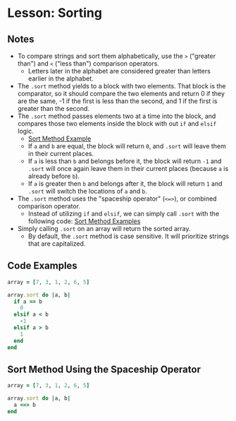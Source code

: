 # Lesson: Sorting

## Notes

- To compare strings and sort them alphabetically, use the `>` ("greater than") and `<` ("less than") comparison operators.
  - Letters later in the alphabet are considered greater than letters earlier in the alphabet.
- The `.sort` method yields to a block with two elements. That block is the comparator, so it should compare the two elements and return 0 if they are the same, -1 if the first is less than the second, and 1 if the first is greater than the second.
- The `.sort` method passes elements two at a time into the block, and compares those two elements inside the block with out `if` and `elsif` logic.
  - [Sort Method Example](:note:37e70445-a60d-48f3-8c18-a95ff8de5c3a)
  - If `a` and `b` are equal, the block will return `0`, and `.sort` will leave them in their current places.
  - If `a` is less than `b` and belongs before it, the block will return `-1` and `.sort` will once again leave them in their current places (because `a` is already before `b`).
  - If `a` is greater then `b` and belongs after it, the block will return `1` and `.sort` will switch the locations of `a` and `b`.
- The `.sort` method uses the "spaceship operator" (`<=>`), or combined comparison operator.
  - Instead of utilizing `if` and `elsif`, we can simply call `.sort` with the following code: [Sort Method Examples](:note:37e70445-a60d-48f3-8c18-a95ff8de5c3a)
- Simply calling `.sort` on an array will return the sorted array.
  - By default, the `.sort` method is case sensitive. It will prioritize strings that are capitalized.

## Code Examples

```ruby
array = [7, 3, 1, 2, 6, 5]

array.sort do |a, b|
  if a == b
    0
  elsif a < b
    -1
  elsif a > b
    1
  end
end
```

## Sort Method Using the Spaceship Operator

```ruby
array = [7, 3, 1, 2, 6, 5]

array.sort do |a, b|
  a <=> b
end
```